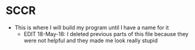 # SCCR

- This is where I will build my program until I have a name for it
  - EDIT 18-May-18: I deleted previous parts of this file because they were not helpful and they made me look really stupid
